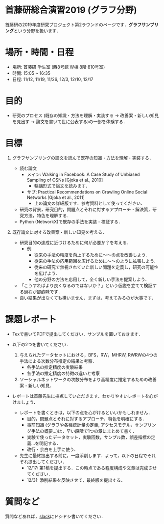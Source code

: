 # 首藤研総合演習2019 (グラフ分野)
首藤研の2019年度研究プロジェクト第2ラウンドのページです．**グラフサンプリング**という分野を扱います．

# 場所・時間・日程
* 場所: 首藤研 学生室 (西8号館 W棟 8階 810号室)
* 時間: 15:05 ~ 16:35
* 日程: 11/12, 11/19, 11/26, 12/3, 12/10, 12/17

# 目的
* 研究のプロセス (既存の知識・方法を理解・実装する → 改善案・新しい知見を見出す → 論文を書いて世に公表する)の一部を体験する．

# 目標
1. グラフサンプリングの論文を読んで既存の知識・方法を理解・実装する．
	* 読む論文
		* メイン: Walking in Facebook: A Case Study of Unbiased Sampling of OSNs [Gjoka et al., 2010]
			* 輪講形式で論文を読みます．
		* サブ: Practical Recommendations on Crawling Online Social Networks [Gjoka et al., 2011]
			* 上の論文の詳細版です．参考資料として使ってください．
	* 研究の背景，研究目的，問題点とそれに対するアプローチ・解決策，研究方法，特色を理解する．
	* Python (NetworkX)で既存の手法を実装・検証する．

1. 既存論文に対する改善案・新しい知見を考える．
	* 研究目的の達成に近づけるために何が必要か？を考える．
		* 例
			* 従来の手法の精度を向上するために〜〜の点を改善しよう．
			* 従来の手法の応用範囲を広げるために〜〜のように拡張しよう．
			* 従来の研究で無視されていた新しい問題を定義し，研究の可能性を広げよう．
			* 他の分野の方法を応用して，全く新しい手法を提案しよう．
	* 「こうすればより良くなるのではないか？」という仮説を立てて検証する過程が醍醐味です．
	* 良い結果が出なくても構いません．まずは，考えてみるのが大事です．

# 課題レポート
* Texで書いてPDFで提出してください．サンプルを置いておきます．

* 以下の2つを書いてください．
	1. 与えられたデータセットにおける，BFS，RW，MHRW, RWRWの4つの手法による次数分布推定の結果と考察．
		* 各手法の推定精度の実験結果
		* 各手法の推定精度の特徴の違いと考察
	1. ソーシャルネットワークの次数分布をより高精度に推定するための改善案・新しい知見．

* レポートは首藤先生に採点していただきます．わかりやすいレポートを心がけましょう．
	* レポートを書くときは，以下の点を心がけるといいかもしれません．
		* 目的，問題点とそれに対するアプローチ，特色を明確にする．
		* 事前知識 (グラフや各種統計量の定義, アクセスモデル，サンプリング手法の概要...)は，早い段階で1つの章にまとめて書く．
		* 実験で使ったデータセット，実験回数，サンプル数，誤差指標の定義...を明記する．
		* 改行・余白を上手に使う．
	* 先生に最終提出する前に，一度添削します．よって，以下の日程でそれぞれ提出してください．
		* 12/17: 第1稿を提出する．この時点である程度構成や文章は完成させてください．
		* 12/31: 添削結果を反映させて，最終版を提出する．


# 質問など
質問などあれば，[slack](nakajilab.slack.com)にドシドシ書いてください．

